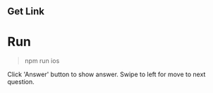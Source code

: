 ## Get Link


# Run
> npm run ios

Click 'Answer' button to show answer.
Swipe to left for move to next question.